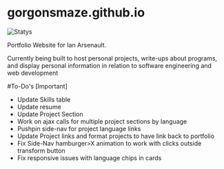 # gorgonsmaze.github.io

![Statys](https://img.shields.io/badge/Complete-75%25-orange.svg)

Portfolio Website for Ian Arsenault.

Currently being built to host personal projects, write-ups about programs, and display personal information in relation to software engineering and web development

#To-Do's [Important]
* Update Skills table
* Update resume
* Update Project Section
 * Work on ajax calls for multiple project sections by language
 * Pushpin side-nav for project language links
 * Update Project links and format projects to have link back to portfolio
* Fix Side-Nav hamburger>X animation to work with clicks outside transform button
* Fix responsive issues with language chips in cards


